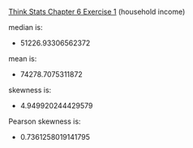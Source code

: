 [Think Stats Chapter 6 Exercise 1](http://greenteapress.com/thinkstats2/html/thinkstats2007.html#toc60) (household income)

median is: 
+ 51226.93306562372

mean is: 
+ 74278.7075311872

skewness is: 
+ 4.949920244429579

Pearson skewness is: 
+ 0.7361258019141795
